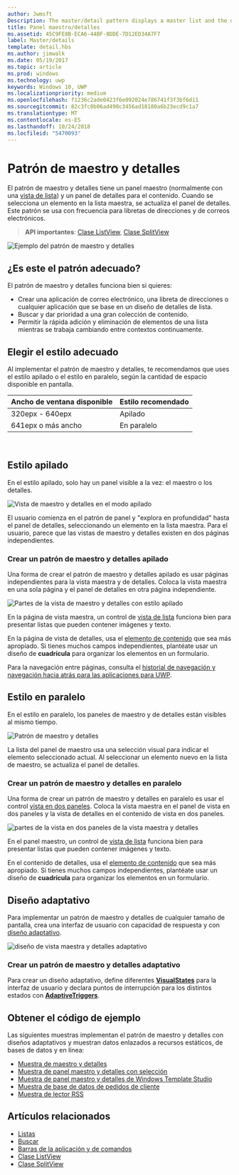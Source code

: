```yaml
---
author: Jwmsft
Description: The master/detail pattern displays a master list and the details for the currently selected item. This pattern is frequently used for email and contact lists/address books.
title: Panel maestro/detalles
ms.assetid: 45C9FE8B-ECA6-44BF-8DDE-7D12ED34A7F7
label: Master/details
template: detail.hbs
ms.author: jimwalk
ms.date: 05/19/2017
ms.topic: article
ms.prod: windows
ms.technology: uwp
keywords: Windows 10, UWP
ms.localizationpriority: medium
ms.openlocfilehash: f1236c2ade0423f6e092024e786741f3f3bf6d11
ms.sourcegitcommit: 82c3fc0b06ad490c3456ad18180a6b23ecd9c1a7
ms.translationtype: MT
ms.contentlocale: es-ES
ms.lasthandoff: 10/24/2018
ms.locfileid: "5470093"
---
```

# <a name="masterdetails-pattern"></a>Patrón de maestro y detalles

 

El patrón de maestro y detalles tiene un panel maestro (normalmente con una [vista de lista](lists.md)) y un panel de detalles para el contenido. Cuando se selecciona un elemento en la lista maestra, se actualiza el panel de detalles. Este patrón se usa con frecuencia para libretas de direcciones y de correos electrónicos.

> **API importantes**: [Clase ListView](https://docs.microsoft.com/en-us/uwp/api/Windows.UI.Xaml.Controls.ListView), [Clase SplitView](https://docs.microsoft.com/en-us/uwp/api/windows.ui.xaml.controls.splitview)

![Ejemplo del patrón de maestro y detalles](images/HIGSecOne_MasterDetail.png)

## <a name="is-this-the-right-pattern"></a>¿Es este el patrón adecuado?

El patrón de maestro y detalles funciona bien si quieres:

-   Crear una aplicación de correo electrónico, una libreta de direcciones o cualquier aplicación que se base en un diseño de detalles de lista.
-   Buscar y dar prioridad a una gran colección de contenido.
-   Permitir la rápida adición y eliminación de elementos de una lista mientras se trabaja cambiando entre contextos continuamente.

## <a name="choose-the-right-style"></a>Elegir el estilo adecuado

Al implementar el patrón de maestro y detalles, te recomendamos que uses el estilo apilado o el estilo en paralelo, según la cantidad de espacio disponible en pantalla.

| Ancho de ventana disponible | Estilo recomendado |
|------------------------|-------------------|
| 320epx - 640epx        | Apilado           |
| 641epx o más ancho       | En paralelo      |

 
## <a name="stacked-style"></a>Estilo apilado

En el estilo apilado, solo hay un panel visible a la vez: el maestro o los detalles.

![Vista de maestro y detalles en el modo apilado](images/patterns-md-stacked.png)

El usuario comienza en el patrón de panel y "explora en profundidad" hasta el panel de detalles, seleccionando un elemento en la lista maestra. Para el usuario, parece que las vistas de maestro y detalles existen en dos páginas independientes.

### <a name="create-a-stacked-masterdetails-pattern"></a>Crear un patrón de maestro y detalles apilado

Una forma de crear el patrón de maestro y detalles apilado es usar páginas independientes para la vista maestra y de detalles. Coloca la vista maestra en una sola página y el panel de detalles en otra página independiente.

![Partes de la vista de maestro y detalles con estilo apilado](images/patterns-md-stacked-parts.png)

En la página de vista maestra, un control de [vista de lista](lists.md) funciona bien para presentar listas que pueden contener imágenes y texto. 

En la página de vista de detalles, usa el [elemento de contenido](../layout/layout-panels.md) que sea más apropiado. Si tienes muchos campos independientes, plantéate usar un diseño de **cuadrícula** para organizar los elementos en un formulario.

Para la navegación entre páginas, consulta el [historial de navegación y navegación hacia atrás para las aplicaciones para UWP](../basics/navigation-history-and-backwards-navigation.md).

## <a name="side-by-side-style"></a>Estilo en paralelo

En el estilo en paralelo, los paneles de maestro y de detalles están visibles al mismo tiempo.

![Patrón de maestro y detalles](images/patterns-masterdetail-400x227.png)

La lista del panel de maestro usa una selección visual para indicar el elemento seleccionado actual. Al seleccionar un elemento nuevo en la lista de maestro, se actualiza el panel de detalles.

### <a name="create-a-side-by-side-masterdetails-pattern"></a>Crear un patrón de maestro y detalles en paralelo

Una forma de crear un patrón de maestro y detalles en paralelo es usar el control [vista en dos paneles](split-view.md). Coloca la vista maestra en el panel de vista en dos paneles y la vista de detalles en el contenido de vista en dos paneles.

![partes de la vista en dos paneles de la vista maestra y detalles](images/patterns_md_splitview_parts.png)

En el panel maestro, un control de [vista de lista](lists.md) funciona bien para presentar listas que pueden contener imágenes y texto.

En el contenido de detalles, usa el [elemento de contenido](../layout/layout-panels.md) que sea más apropiado. Si tienes muchos campos independientes, plantéate usar un diseño de **cuadrícula** para organizar los elementos en un formulario.

## <a name="adaptive-layout"></a>Diseño adaptativo

Para implementar un patrón de maestro y detalles de cualquier tamaño de pantalla, crea una interfaz de usuario con capacidad de respuesta y con [diseño adaptativo](../layout/layouts-with-xaml.md).

![diseño de vista maestra y detalles adaptativo](images/patterns_masterdetail.png)

### <a name="create-an-adaptive-masterdetails-pattern"></a>Crear un patrón de maestro y detalles adaptativo
Para crear un diseño adaptativo, define diferentes [**VisualStates**](https://docs.microsoft.com/en-us/uwp/api/windows.ui.xaml.visualstate) para la interfaz de usuario y declara puntos de interrupción para los distintos estados con [**AdaptiveTriggers**](https://docs.microsoft.com/en-us/uwp/api/Windows.UI.Xaml.AdaptiveTrigger).

## <a name="get-the-sample-code"></a>Obtener el código de ejemplo

Las siguientes muestras implementan el patrón de maestro y detalles con diseños adaptativos y muestran datos enlazados a recursos estáticos, de bases de datos y en línea: 
- [Muestra de maestro y detalles](https://github.com/Microsoft/Windows-universal-samples/tree/master/Samples/XamlMasterDetail) 
- [Muestra de panel maestro y detalles con selección](https://github.com/Microsoft/Windows-universal-samples/tree/master/Samples/XamlListView)
- [Muestra de panel maestro y detalles de Windows Template Studio](https://github.com/Microsoft/WindowsTemplateStudio/tree/master/templates/Uwp/Pages/MasterDetail)
- [Muestra de base de datos de pedidos de cliente](https://github.com/Microsoft/Windows-appsample-customers-orders-database)
- [Muestra de lector RSS](https://github.com/Microsoft/Windows-appsample-rssreader)

## <a name="related-articles"></a>Artículos relacionados

- [Listas](lists.md)
- [Buscar](search.md)
- [Barras de la aplicación y de comandos](app-bars.md)
- [Clase ListView](https://docs.microsoft.com/en-us/uwp/api/Windows.UI.Xaml.Controls.ListView)
- [Clase SplitView](https://docs.microsoft.com/en-us/uwp/api/windows.ui.xaml.controls.splitview)
